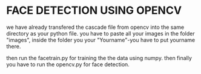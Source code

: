 # FACE DETECTION USING OPENCV


we have already transfered the cascade file from opencv into the same directory as your python file. 
you have to paste all your images in the folder "images", inside the folder you your "Yourname"-you have to put yourname there.

then run the facetrain.py for training the the data using numpy.
then finally you have to run the opencv.py for face detection.
